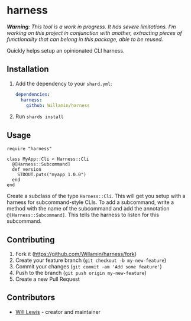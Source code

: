 # harness

***Warning**: This tool is a work in progress. It has severe limitations. I'm working on this project in conjunction with another, extracting pieces of functionality that can belong in this package, able to be reused.*


Quickly helps setup an opinionated CLI harness.

## Installation

1. Add the dependency to your `shard.yml`:

   ```yaml
   dependencies:
     harness:
       github: Willamin/harness
   ```

2. Run `shards install`

## Usage

```crystal
require "harness"

class MyApp::Cli < Harness::Cli
  @[Harness::Subcommand]
  def version
    STDOUT.puts("myapp 1.0.0")
  end
end
```

Create a subclass of the type `Harness::Cli`. This will get you setup with a harness for subcommand-style CLIs. To add a subcommand, write a method with the name of the subcommand and add the annotation `@[Harness::Subcommand]`. This tells the harness to listen for this subcommand.

## Contributing

1. Fork it (<https://github.com/Willamin/harness/fork>)
2. Create your feature branch (`git checkout -b my-new-feature`)
3. Commit your changes (`git commit -am 'Add some feature'`)
4. Push to the branch (`git push origin my-new-feature`)
5. Create a new Pull Request

## Contributors

- [Will Lewis](https://github.com/Willamin) - creator and maintainer
